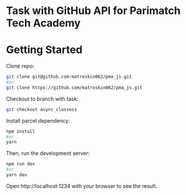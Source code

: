 # Task with GitHub API for Parimatch Tech Academy

# Getting Started

Clone repo:

```bash
git clone git@github.com:matroskin062/pma_js.git
#or
git clone https://github.com/matroskin062/pma_js.git
```

Checkout to branch with task:

```bash
git checkout async_classess
```

Install parcel dependency:

```bash
npm install
#or
yarn
```

Then, run the development server:

```bash
npm run dev
#or
yarn dev
```

Open http://localhost:1234 with your browser to see the result.
